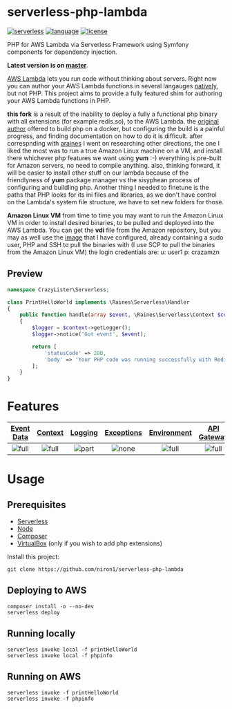 # serverless-php-lambda
[![serverless][badge-serverless]](http://www.serverless.com)
[![language][badge-language]](http://php.net)
[![license][badge-license]](LICENSE)

PHP for AWS Lambda via Serverless Framework using Symfony components for
dependency injection.

**Latest version is on [master][git-repo]**.

[AWS Lambda][aws-lambda-home] lets you run code without thinking about servers.
Right now you can author your AWS Lambda functions in several langauges
[natively][aws-lambda-langs], but not PHP. This project aims to provide a fully
featured shim for authoring your AWS Lambda functions in PHP.

**this fork**
is a result of the inability to deploy a fully a functional php binary with all extensions (for example redis.so), 
to the AWS Lambda.
the [original author](https://github.com/araines/serverless-php) offered to build php on a docker, 
but configuring the build is a painful progress, and finding documentation on how to do it is difficult.
after correspnding with [araines](https://github.com/araines/serverless-php/issues/14) I went on researching 
other directions, the one I liked the most was to run a true Amazon Linux machine on a VM, and install there 
whichever php features we want using **yum** :-)  everything is pre-built for Amazon servers, no need to compile 
anything.
also, thinking forward, it will be easier to install other stuff on our lambda because of the friendlyness of **yum** package manager vs
the sisyphean process of configuring and buildling php.
Another thing I needed to finetune is the paths that PHP looks for its ini files and libraries, as we
don't have control on the Lambda's system file structure, we have to set new folders for those.

**Amazon Linux VM**
from time to time you may want to run the Amazon Linux VM in order to install desired binaries,
to be pulled and deployed into the AWS Lambda. You can get the **vdi** file from the Amazon repository, 
but you may as well use the [image](https://www.dropbox.com/s/b9i85goohwwkvo6/amzn2-virtualbox-2017.12.0.20180222-x86_64.xfs.gpt.vdi.tgz?dl=0) that I have configured, already containing a sudo user, PHP and SSH to pull the binaries
with (I use SCP to pull the binaries from the Amazon Linux VM)
the login credentials are: 
u: user1
p: crazamzn


## Preview
```php
namespace CrazyLister\Serverless;

class PrintHelloWorld implements \Raines\Serverless\Handler
{
    public function handle(array $event, \Raines\Serverless\Context $context)
    {
        $logger = $context->getLogger();
        $logger->notice('Got event', $event);

        return [
            'statusCode' => 200,
            'body' => 'Your PHP code was running successfully with Redis or any desired library!',
        ];
    }
}
```


# Features
[Event Data](#Event-Data)   | [Context](#Ccontext)        | [Logging](#Logging)         | [Exceptions](#Exceptions)   | [Environment](#Environment)   | [API Gateway](#Api-Gateway)
:-------------------------: | :-------------------------: | :-------------------------: | :-------------------------: | :---------------------------: | :-------------------------:
![full][badge-support-full] | ![full][badge-support-full] | ![part][badge-support-part] | ![none][badge-support-none] | ![full][badge-support-full]   | ![full][badge-support-full]


# Usage
## Prerequisites
* [Serverless](https://serverless.com/)
* [Node](https://nodejs.org)
* [Composer](https://getcomposer.org/)
* [VirtualBox](https://www.virtualbox.org/wiki/Downloads)  (only if you wish to add php extensions)


Install this project:
```
git clone https://github.com/niron1/serverless-php-lambda
```


## Deploying to AWS
```
composer install -o --no-dev
serverless deploy
```

## Running locally
```
serverless invoke local -f printHelloWorld
serverless invoke local -f phpinfo
```

## Running on AWS
```
serverless invoke -f printHelloWorld
serverless invoke -f phpinfo
```

 

[badge-serverless]:   http://public.serverless.com/badges/v3.svg
[badge-language]:     https://img.shields.io/badge/language-php-blue.svg
[badge-license]:      https://img.shields.io/badge/license-MIT-orange.svg
[badge-support-full]: https://img.shields.io/badge/support-full-green.svg
[badge-support-part]: https://img.shields.io/badge/support-partial-yellow.svg
[badge-support-none]: https://img.shields.io/badge/support-none-red.svg

[aws-lambda-home]:  https://aws.amazon.com/lambda/
[aws-lambda-langs]: http://docs.aws.amazon.com/lambda/latest/dg/lambda-app.html#lambda-app-author

[git-repo]:      https://github.com/araines/serverless-php
[git-zerosharp]: https://github.com/ZeroSharp/serverless-php

[blog]: https://medium.com/@araines/serverless-php-630bb3e950f5
